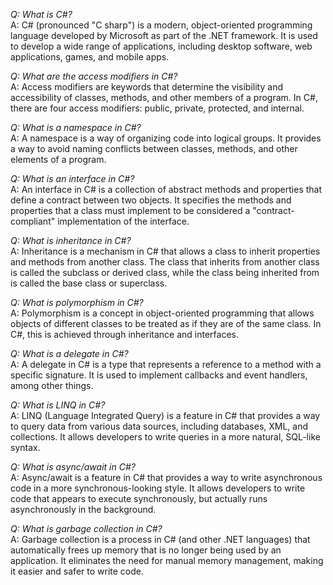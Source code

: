 *Q: What is C#?*  
A: C# (pronounced "C sharp") is a modern, object-oriented programming language developed by Microsoft as part of the .NET framework. It is used to develop a wide range of applications, including desktop software, web applications, games, and mobile apps.

*Q: What are the access modifiers in C#?*  
A: Access modifiers are keywords that determine the visibility and accessibility of classes, methods, and other members of a program. In C#, there are four access modifiers: public, private, protected, and internal.

*Q: What is a namespace in C#?*  
A: A namespace is a way of organizing code into logical groups. It provides a way to avoid naming conflicts between classes, methods, and other elements of a program.

*Q: What is an interface in C#?*  
A: An interface in C# is a collection of abstract methods and properties that define a contract between two objects. It specifies the methods and properties that a class must implement to be considered a "contract-compliant" implementation of the interface.

*Q: What is inheritance in C#?*  
A: Inheritance is a mechanism in C# that allows a class to inherit properties and methods from another class. The class that inherits from another class is called the subclass or derived class, while the class being inherited from is called the base class or superclass.

*Q: What is polymorphism in C#?*  
A: Polymorphism is a concept in object-oriented programming that allows objects of different classes to be treated as if they are of the same class. In C#, this is achieved through inheritance and interfaces.

*Q: What is a delegate in C#?*  
A: A delegate in C# is a type that represents a reference to a method with a specific signature. It is used to implement callbacks and event handlers, among other things.

*Q: What is LINQ in C#?*  
A: LINQ (Language Integrated Query) is a feature in C# that provides a way to query data from various data sources, including databases, XML, and collections. It allows developers to write queries in a more natural, SQL-like syntax.

*Q: What is async/await in C#?*  
A: Async/await is a feature in C# that provides a way to write asynchronous code in a more synchronous-looking style. It allows developers to write code that appears to execute synchronously, but actually runs asynchronously in the background.

*Q: What is garbage collection in C#?*  
A: Garbage collection is a process in C# (and other .NET languages) that automatically frees up memory that is no longer being used by an application. It eliminates the need for manual memory management, making it easier and safer to write code.
